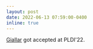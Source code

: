 ```yaml
---
layout: post
date: 2022-06-13 07:59:00-0400
inline: true
---
```


[Giallar](https://dl.acm.org/doi/abs/10.1145/3519939.3523431) got accepted at PLDI'22.
